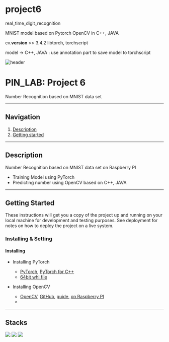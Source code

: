 # project6
real_time_digit_recognition

MNIST model based on Pytorch
OpenCV in C++, JAVA

cv.__version__ >> 3.4.2
libtorch, torchscript

model -> C++, JAVA
: use annotation part to save model to torchscript


![header](https://capsule-render.vercel.app/api?type=soft&color=006EDB&fontColor=DEEAF7&height=200&section=header&text=PIN_LAB&desc=Project%206&descAlignY=80&fontSize=90)
# PIN_LAB: Project 6

Number Recognition based on MNIST data set

---

## Navigation
1. [Description](#Description)
2. [Getting started](#Getting-Started)

---

## Description
Number Recognition based on MNIST data set on Raspberry PI
- Training Model using PyTorch
- Predicting number using OpenCV based on C++, JAVA
---

## Getting Started

These instructions will get you a copy of the project up and running on your local machine for development and testing purposes. 
See deployment for notes on how to deploy the project on a live system.

### Installing & Setting
#### Installing
- Installing PyTorch
    - [PyTorch](https://pytorch.org/), [PyTorch for C++](https://pytorch.org/cppdocs/installing.html#)
    - [64bit whl file](https://mathinf.eu/pytorch/arm64/)

- Installing OpenCV
    - [OpenCV](https://opencv.org/), [GitHub](https://github.com/opencv/opencv), [guide](https://docs.opencv.org/4.x/df/d65/tutorial_table_of_content_introduction.html), [on Raspberry PI](https://qengineering.eu/install-opencv-4.3-on-raspberry-64-os.html)
    - 
---

## Stacks
<img src="https://img.shields.io/badge/C-A8B9CC?style=for-the-badge&logo=C&logoColor=white"> <img src="https://img.shields.io/badge/Raspbian-A22846?style=for-the-badge&logo=Raspberry Pi&logoColor=white"> <img src="https://img.shields.io/badge/Docker-2496ED?style=for-the-badge&logo=Docker&logoColor=white">
